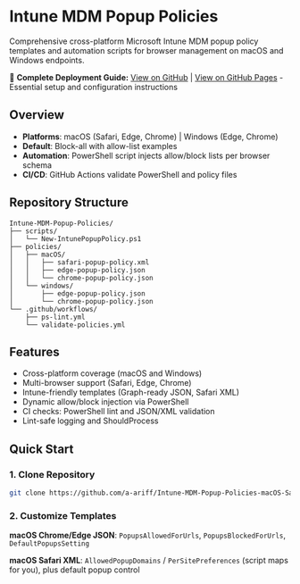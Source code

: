 # Intune MDM Popup Policies

Comprehensive cross-platform Microsoft Intune MDM popup policy templates and automation scripts for browser management on macOS and Windows endpoints.

📄 **Complete Deployment Guide:** [View on GitHub](docs/popup-policy-guide.md) | [View on GitHub Pages](https://a-ariff.github.io/Intune-MDM-Popup-Policies-macOS-Safari-Edge-Chrome-and-Windows-Edge-Chrome-/popup-policy-guide) - Essential setup and configuration instructions

## Overview

- **Platforms**: macOS (Safari, Edge, Chrome) | Windows (Edge, Chrome)
- **Default**: Block-all with allow-list examples
- **Automation**: PowerShell script injects allow/block lists per browser schema
- **CI/CD**: GitHub Actions validate PowerShell and policy files

## Repository Structure

```
Intune-MDM-Popup-Policies/
├── scripts/
│   └── New-IntunePopupPolicy.ps1
├── policies/
│   ├── macOS/
│   │   ├── safari-popup-policy.xml
│   │   ├── edge-popup-policy.json
│   │   └── chrome-popup-policy.json
│   └── windows/
│       ├── edge-popup-policy.json
│       └── chrome-popup-policy.json
└── .github/workflows/
    ├── ps-lint.yml
    └── validate-policies.yml
```

## Features

- Cross-platform coverage (macOS and Windows)
- Multi-browser support (Safari, Edge, Chrome)
- Intune-friendly templates (Graph-ready JSON, Safari XML)
- Dynamic allow/block injection via PowerShell
- CI checks: PowerShell lint and JSON/XML validation
- Lint-safe logging and ShouldProcess

## Quick Start

### 1. Clone Repository

```bash
git clone https://github.com/a-ariff/Intune-MDM-Popup-Policies-macOS-Safari-Edge-Chrome-and-Windows-Edge-Chrome-.git
```

### 2. Customize Templates

**macOS Chrome/Edge JSON**: `PopupsAllowedForUrls`, `PopupsBlockedForUrls`, `DefaultPopupsSetting`

**macOS Safari XML**: `AllowedPopupDomains` / `PerSitePreferences` (script maps for you), plus default popup control
